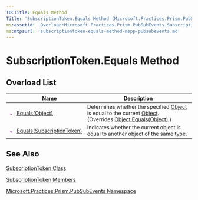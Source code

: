 ```yaml
---
TOCTitle: Equals Method
Title: 'SubscriptionToken.Equals Method (Microsoft.Practices.Prism.PubSubEvents)'
ms:assetid: 'Overload:Microsoft.Practices.Prism.PubSubEvents.SubscriptionToken.Equals'
ms:mtpsurl: 'subscriptiontoken-equals-method-mspp-pubsubevents.md'
---
```



# SubscriptionToken.Equals Method

## Overload List

<span id="overloadMembersTableToggle"></span>
<table>

<thead>
<tr class="header">
<th> </th>
<th>Name</th>
<th>Description</th>
</tr>
</thead>
<tbody>
<tr class="odd">
<td><img src="images/public-method.gif" title="Public method" /></td>
<td><a href="https://msdn.microsoft.com/library/microsoft.practices.prism.pubsubevents.subscriptiontoken.equals(system.object)">Equals(Object)</a></td>
<td><div class="summary">
Determines whether the specified <a href="http://msdn.microsoft.com/en-us/library/e5kfa45b">Object</a> is equal to the current <a href="http://msdn.microsoft.com/en-us/library/e5kfa45b">Object</a>.
</div>
(Overrides <a href="http://msdn.microsoft.com/en-us/library/bsc2ak47">Object.Equals(Object)</a>.)</td>
</tr>
<tr class="even">
<td><img src="images/public-method.gif" title="Public method" /></td>
<td><a href="https://msdn.microsoft.com/library/microsoft.practices.prism.pubsubevents.subscriptiontoken.equals(microsoft.practices.prism.pubsubevents.subscriptiontoken)">Equals(SubscriptionToken)</a></td>
<td><div class="summary">
Indicates whether the current object is equal to another object of the same type.
</div></td>
</tr>
</tbody>
</table>

## See Also

[SubscriptionToken Class](https://msdn.microsoft.com/library/microsoft.practices.prism.pubsubevents.subscriptiontoken)

[SubscriptionToken Members](https://msdn.microsoft.com/allmembers.t:microsoft.practices.prism.pubsubevents.subscriptiontoken)

[Microsoft.Practices.Prism.PubSubEvents Namespace](https://msdn.microsoft.com/library/microsoft.practices.prism.pubsubevents)